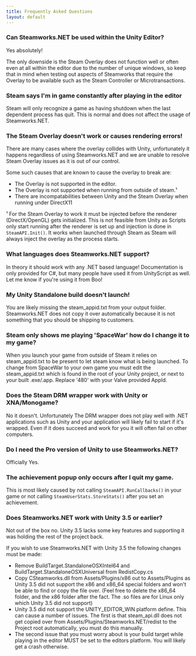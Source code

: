 ```yaml
---
title: Frequently Asked Questions
layout: default
---
```

### Can Steamworks.NET be used within the Unity Editor?

Yes absolutely!

The only downside is the Steam Overlay does not function well or often even at all within the editor due to the number of unique windows, so keep that in mind when testing out aspects of Steamworks that require the Overlay to be available such as the Steam Controller or Microtransactions.

### Steam says I'm in game constantly after playing in the editor

Steam will only recognize a game as having shutdown when the last dependent process has quit. This is normal and does not affect the usage of Steamworks.NET.

### The Steam Overlay doesn't work or causes rendering errors!

There are many cases where the overlay collides with Unity, unfortunately it happens regardless of using Steamworks.NET and we are unable to resolve Steam Overlay issues as it is out of our control.

Some such causes that are known to cause the overlay to break are:

 * The Overlay is not supported in the editor.
 * The Overlay is not supported when running from outside of steam.¹
 * There are incompatabilities between Unity and the Steam Overlay when running under DirectX11

¹ For the Steam Overlay to work it must be injected before the renderer (DirectX/OpenGL) gets initialized. This is not feasible from Unity as Scripts only start running after the renderer is set up and injection is done in `SteamAPI.Init()`. It works when launched through Steam as Steam will always inject the overlay as the process starts.

### What languages does Steamworks.NET support?

In theory it should work with any .NET based language! Documentation is only provided for C#, but many people have used it from UnityScript as well. Let me know if you're using it from Boo!

### My Unity Standalone build doesn't launch!

You are likely missing the steam_appid.txt from your output folder. Steamworks.NET does not copy it over automatically because it is not something that you should be shipping to customers.

### Steam only shows me playing 'SpaceWar' how do I change it to my game?

When you launch your game from outside of Steam it relies on steam_appid.txt to be present to let steam know what is being launched. To change from SpaceWar to your own game you must edit the steam_appid.txt which is found in the root of your Unity project, or next to your built .exe/.app. Replace '480' with your Valve provided AppId.

### Does the Steam DRM wrapper work with Unity or XNA/Monogame?

No it doesn't. Unfortunately The DRM wrapper does not play well with .NET applications such as Unity and your application will likely fail to start if it's wrapped. Even if it does succeed and work for you it will often fail on other computers.

### Do I need the Pro version of Unity to use Steamworks.NET?

Officially Yes.

### The achievement popup only occurs after I quit my game.

This is most likely caused by not calling `SteamAPI.RunCallbacks()` in your game or not calling `SteamUserStats.StoreStats()` after you set an achievement.

### Does Steamworks.NET work with Unity 3.5 or earlier?

Not out of the box no. Unity 3.5 lacks some key features and supporting it was holding the rest of the project back.

If you wish to use Steamworks.NET with Unity 3.5 the following changes must be made:

* Remove BuildTarget.StandaloneOSXIntel64 and BuildTarget.StandaloneOSXUniversal from RedistCopy.cs
* Copy CSteamworks.dll from Assets/Plugins/x86 out to Assets/Plugins as Unity 3.5 did not support the x86 and x86_64 special folders and won't be able to find or copy the file over. (Feel free to delete the x86_64 folder, and the x86 folder after the fact. The .so files are for Linux only which Unity 3.5 did not support)
* Unity 3.5 did not support the UNITY_EDITOR_WIN platform define. This can cause a number of issues. The first is that steam_api.dll does not get copied over from Assets/Plugins/Steamworks.NET/redist to the Project root automatically, you must do this manually.
* The second issue that you must worry about is your build target while playing in the editor MUST be set to the editors platform. You will likely get a crash otherwise.